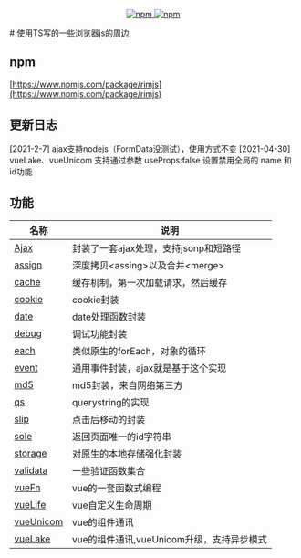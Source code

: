 <p align="center">
   <a href="https://www.npmjs.com/package/rimjs">
   		<img src="https://img.shields.io/npm/v/rimjs.svg?style=flat" alt="npm">
   </a>
   <a href="https://www.npmjs.com/package/rimjs">
   		<img src="https://img.shields.io/npm/dm/rimjs.svg?style=flat" alt="npm">
   </a>
</p>
# 使用TS写的一些浏览器js的周边

## npm

[https://www.npmjs.com/package/rimjs](https://www.npmjs.com/package/rimjs)

## 更新日志
[2021-2-7] ajax支持nodejs（FormData没测试），使用方式不变
[2021-04-30] vueLake、vueUnicom 支持通过参数 useProps:false 设置禁用全局的 name 和 id功能

## 功能
| 名称                                    | 说明                                        |
| --------------------------------------- | ------------------------------------------- |
| [Ajax](https://github.com/szpoppy/rimjs/blob/master/_src/ajax/readme.md)           | 封装了一套ajax处理，支持jsonp和短路径       |
| [assign](https://github.com/szpoppy/rimjs/blob/master/_src/assign/readme.md)       | 深度拷贝&lt;assing&gt;以及合并&lt;merge&gt; |
| [cache](https://github.com/szpoppy/rimjs/blob/master/_src/cache/readme.md)         | 缓存机制，第一次加载请求，然后缓存          |
| [cookie](https://github.com/szpoppy/rimjs/blob/master/_src/cookie/readme.md)       | cookie封装                                  |
| [date](https://github.com/szpoppy/rimjs/blob/master/_src/date/readme.md)           | date处理函数封装                            |
| [debug](https://github.com/szpoppy/rimjs/blob/master/_src/debug/readme.md)         | 调试功能封装                                |
| [each](https://github.com/szpoppy/rimjs/blob/master/_src/each/readme.md)           | 类似原生的forEach，对象的循环               |
| [event](https://github.com/szpoppy/rimjs/blob/master/_src/event/readme.md)         | 通用事件封装，ajax就是基于这个实现          |
| [md5](https://github.com/szpoppy/rimjs/blob/master/_src/md5/readme.md)             | md5封装，来自网络第三方                     |
| [qs](https://github.com/szpoppy/rimjs/blob/master/_src/qs/readme.md)               | querystring的实现                           |
| [slip](https://github.com/szpoppy/rimjs/blob/master/_src/slip/readme.md)           | 点击后移动的封装                            |
| [sole](https://github.com/szpoppy/rimjs/blob/master/_src/sole/readme.md)           | 返回页面唯一的id字符串                      |
| [storage](https://github.com/szpoppy/rimjs/blob/master/_src/storage/readme.md)     | 对原生的本地存储强化封装                    |
| [validata](https://github.com/szpoppy/rimjs/blob/master/_src/validate/readme.md)   | 一些验证函数集合                            |
| [vueFn](https://github.com/szpoppy/rimjs/blob/master/_src/vueFn/readme.md)         | vue的一套函数式编程                         |
| [vueLife](https://github.com/szpoppy/rimjs/blob/master/_src/vueLife/readme.md)     | vue自定义生命周期                           |
| [vueUnicom](https://github.com/szpoppy/rimjs/blob/master/_src/vueUnicom/readme.md) | vue的组件通讯                               |
| [vueLake](https://github.com/szpoppy/rimjs/blob/master/_src/vueLake/readme.md)     | vue的组件通讯,vueUnicom升级，支持异步模式   |
